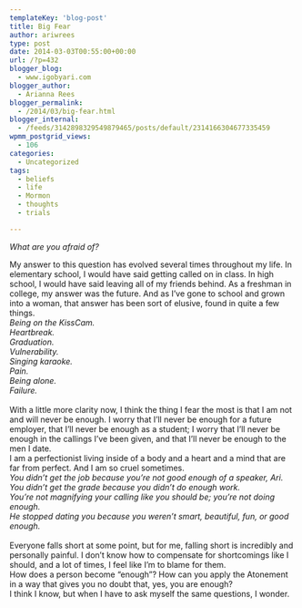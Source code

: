 ```yaml
---
templateKey: 'blog-post'
title: Big Fear
author: ariwrees
type: post
date: 2014-03-03T00:55:00+00:00
url: /?p=432
blogger_blog:
  - www.igobyari.com
blogger_author:
  - Arianna Rees
blogger_permalink:
  - /2014/03/big-fear.html
blogger_internal:
  - /feeds/3142898329549879465/posts/default/2314166304677335459
wpmm_postgrid_views:
  - 106
categories:
  - Uncategorized
tags:
  - beliefs
  - life
  - Mormon
  - thoughts
  - trials

---
```

<div dir="ltr" style="text-align: left;">
  <i>What are you afraid of?</i>&nbsp;</p> 
  
  <div>
  </div>
  
  <div>
    My answer to this question has evolved several times throughout my life. In elementary school, I would have said getting called on in class. In high school, I would have said leaving all of my friends behind. As a freshman in college, my answer was the future. And as I&#8217;ve gone to school and grown into a woman, that answer has been sort of elusive, found in quite a few things.&nbsp;
  </div>
  
  <div>
  </div>
  
  <div>
    <i>Being on the KissCam.&nbsp;</i>
  </div>
  
  <div>
    <i>Heartbreak.</i>
  </div>
  
  <div>
    <i>Graduation. &nbsp;</i>
  </div>
  
  <div>
    <i>Vulnerability.</i>
  </div>
  
  <div>
    <i>Singing karaoke. &nbsp;</i>
  </div>
  
  <div>
    <i>Pain.&nbsp;</i>
  </div>
  
  <div>
    <i>Being alone.&nbsp;</i>
  </div>
  
  <div>
    <i>Failure.&nbsp;</i>
  </div>
  
  <div>
    <i><br /></i>
  </div>
  
  <div>
    With a little more clarity now, I think the thing I fear the most is that I am not and will never be enough. I worry that I&#8217;ll never be enough for a future employer, that I&#8217;ll never be enough as a student; I worry that I&#8217;ll never be enough in the callings I&#8217;ve been given, and that I&#8217;ll never be enough to the men I date. &nbsp;
  </div>
  
  <div>
  </div>
  
  <div>
    I am a perfectionist living inside of a body and a heart and a mind that are far from perfect. And I am so cruel sometimes.&nbsp;
  </div>
  
  <div>
  </div>
  
  <div>
    <i>You didn&#8217;t get the job because you&#8217;re not good enough of a speaker, Ari.</i>
  </div>
  
  <div>
    <i>You didn&#8217;t get the grade because you didn&#8217;t do enough work.&nbsp;</i>
  </div>
  
  <div>
    <i>You&#8217;re not magnifying your calling like you should be; you&#8217;re not doing enough.&nbsp;</i>
  </div>
  
  <div>
    <i>He stopped dating you because you weren&#8217;t smart, beautiful, fun, or good enough.&nbsp;</i>
  </div>
  
  <div>
    <i><br /></i>
  </div>
  
  <div>
    Everyone falls short at some point, but for me, falling short is incredibly and personally painful. I don&#8217;t know how to compensate for shortcomings like I should, and a lot of times, I feel like I&#8217;m to blame for them. &nbsp;
  </div>
  
  <div>
  </div>
  
  <div>
    How does a person become &#8220;enough&#8221;? How can you apply the Atonement in a way that gives you no doubt that, yes, you are enough?&nbsp;
  </div>
  
  <div>
  </div>
  
  <div>
    I think I know, but when I have to ask myself the same questions, I wonder.&nbsp;
  </div>
  
  <div>
    <i><br /></i>
  </div>
  
  <div>
    <i><br /></i>
  </div>
</div>